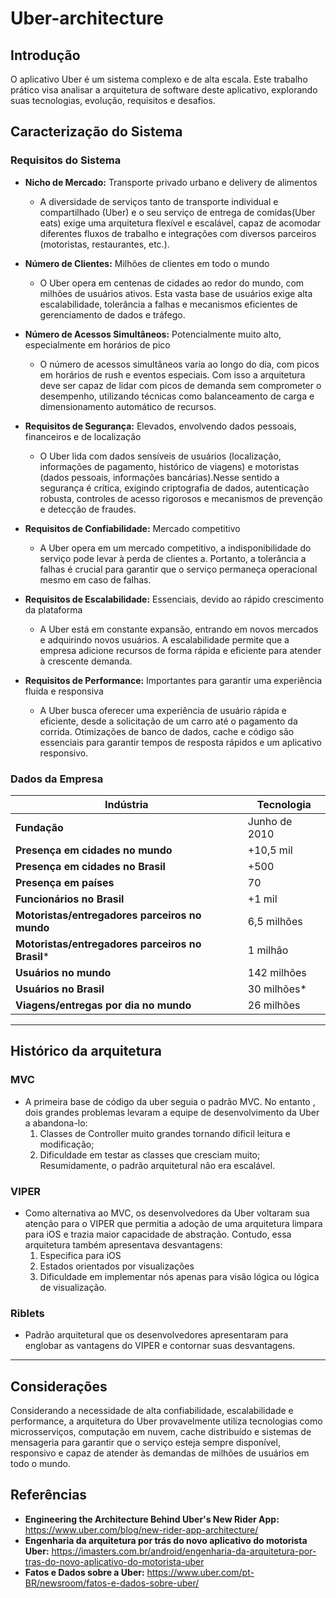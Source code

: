 # Uber-architecture
## Introdução

O aplicativo Uber é um sistema complexo e de alta escala. Este trabalho prático visa analisar a arquitetura de software deste aplicativo, explorando suas tecnologias, evolução, requisitos e desafios.

## Caracterização do Sistema

### Requisitos do Sistema

*   **Nicho de Mercado:** Transporte privado urbano e delivery de alimentos
    - A diversidade de serviços tanto de transporte individual e compartilhado (Uber)  e o seu serviço de entrega de comidas(Uber eats) exige uma arquitetura flexível e escalável, capaz de acomodar diferentes fluxos de trabalho e integrações com diversos parceiros (motoristas, restaurantes, etc.).
    
*   **Número de Clientes:** Milhões de clientes em todo o mundo
    - O Uber opera em centenas de cidades ao redor do mundo, com milhões de usuários ativos. Esta vasta base de usuários exige alta escalabilidade, tolerância a falhas e mecanismos eficientes de gerenciamento de dados e tráfego.
  
*   **Número de Acessos Simultâneos:** Potencialmente muito alto, especialmente em horários de pico
    - O número de acessos simultâneos varia ao longo do dia, com picos em horários de rush e eventos especiais. Com isso a arquitetura deve ser capaz de lidar com picos de demanda sem comprometer o desempenho, utilizando técnicas como balanceamento de carga e dimensionamento automático de recursos.
  
*   **Requisitos de Segurança:** Elevados, envolvendo dados pessoais, financeiros e de localização
    - O Uber lida com dados sensíveis de usuários (localização, informações de pagamento, histórico de viagens) e motoristas (dados pessoais, informações bancárias).Nesse sentido a segurança é crítica, exigindo criptografia de dados, autenticação robusta, controles de acesso rigorosos e mecanismos de prevenção e detecção de fraudes.
      
*   **Requisitos de Confiabilidade:** Mercado competitivo
    - A Uber opera em um mercado  competitivo, a indisponibilidade do serviço pode levar à perda de clientes a. Portanto, a tolerância a falhas é crucial para garantir que o serviço permaneça operacional mesmo em caso de falhas.
      
*   **Requisitos de Escalabilidade:** Essenciais, devido ao rápido crescimento da plataforma
    - A Uber está em constante expansão, entrando em novos mercados e adquirindo novos usuários. A escalabilidade  permite que a empresa adicione recursos de forma rápida e eficiente para atender à crescente demanda.
      
*   **Requisitos de Performance:** Importantes para garantir uma experiência fluida e responsiva
    - A Uber busca oferecer uma experiência de usuário rápida e eficiente, desde a solicitação de um carro até o pagamento da corrida. Otimizações de banco de dados, cache e código são essenciais para garantir tempos de resposta rápidos e um aplicativo responsivo.

### Dados da Empresa

| Indústria               | Tecnologia      |
| --------------------- | ------------- |
| **Fundação**            | Junho de 2010   |
| **Presença em cidades no mundo** | +10,5 mil     |
| **Presença em cidades no Brasil** | +500          |
| **Presença em países**    | 70             |
| **Funcionários no Brasil** | +1 mil         |
| **Motoristas/entregadores parceiros no mundo** | 6,5 milhões   |
| **Motoristas/entregadores parceiros no Brasil*** | 1 milhão     |
| **Usuários no mundo**      | 142 milhões    |
| **Usuários no Brasil**    | 30 milhões\*   |
| **Viagens/entregas por dia no mundo** | 26 milhões    |

---

## Histórico da arquitetura
### MVC
- A primeira base de código da uber seguia o padrão MVC. No entanto , dois grandes problemas levaram a equipe de desenvolvimento da Uber a abandona-lo:
    01. Classes de Controller muito grandes tornando dificil leitura e modificação;
    02. Dificuldade em testar as classes que cresciam muito;
Resumidamente, o padrão arquitetural não era escalável.
### VIPER
- Como alternativa ao MVC, os desenvolvedores da Uber voltaram sua atenção para o VIPER que permitia a adoção de uma arquitetura limpara para iOS e trazia maior capacidade de abstração. Contudo, essa arquitetura também apresentava desvantagens:
    01. Especifica para iOS
    02. Estados orientados por visualizações
    03. Dificuldade em implementar nós apenas para visão lógica ou lógica de visualização.
### Riblets
- Padrão arquitetural que os desenvolvedores apresentaram para englobar as vantagens do VIPER e contornar suas desvantagens.

---

## Considerações
Considerando a necessidade de alta confiabilidade, escalabilidade e performance, a arquitetura do Uber provavelmente utiliza tecnologias como microsserviços, computação em nuvem, cache distribuído e sistemas de mensageria para garantir que o serviço esteja sempre disponível, responsivo e capaz de atender às demandas de milhões de usuários em todo o mundo.

## Referências

*   **Engineering the Architecture Behind Uber's New Rider App:** https://www.uber.com/blog/new-rider-app-architecture/
*   **Engenharia da arquitetura por trás do novo aplicativo do motorista Uber:** https://imasters.com.br/android/engenharia-da-arquitetura-por-tras-do-novo-aplicativo-do-motorista-uber
*   **Fatos e Dados sobre a Uber:** https://www.uber.com/pt-BR/newsroom/fatos-e-dados-sobre-uber/

